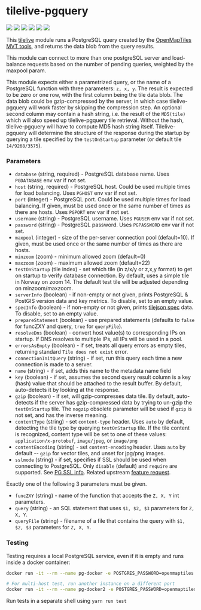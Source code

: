 # tilelive-pgquery
[![](https://img.shields.io/npm/dm/tilelive-pgquery?label=NPM)](https://www.npmjs.com/package/tilelive-pgquery)
[![](https://img.shields.io/docker/cloud/build/nyurik/tilelive-pgquery?label=Docker)](https://hub.docker.com/r/nyurik/tilelive-pgquery)
[![](https://img.shields.io/microbadger/layers/nyurik/tilelive-pgquery?label=Docker%20layers)](https://hub.docker.com/r/nyurik/tilelive-pgquery)
[![](https://img.shields.io/microbadger/image-size/nyurik/tilelive-pgquery?label=Docker%20size)](https://hub.docker.com/r/nyurik/tilelive-pgquery)
[![](https://img.shields.io/docker/pulls/nyurik/tilelive-pgquery?label=Docker%20downloads)](https://hub.docker.com/r/nyurik/tilelive-pgquery)
[![](https://img.shields.io/docker/stars/nyurik/tilelive-pgquery?label=Docker%20stars)](https://hub.docker.com/r/nyurik/tilelive-pgquery)

This [tilelive](https://github.com/mapbox/tilelive#readme) module runs a PostgreSQL query created by the
 [OpenMapTiles MVT tools](https://github.com/openmaptiles/openmaptiles-tools#generate-sql-code-to-create-mvt-tiles-directly-by-postgis),
 and returns the data blob from the query results.

This module can connect to more than one postgreSQL server and load-balance requests based on the number of pending queries, weighted by the maxpool param.

This module expects either a parametrized query, or the name of a PostgreSQL function with three parameters: `z, x, y`. The result is expected to be zero or one row,
with the first column being the tile data blob. The data blob could be gzip-compressed by the server, in which case tilelive-pgquery will work faster by skipping the compression step.  An optional second column may contain a hash string, i.e. the result of the `MD5(tile)` which will also speed up tilelive-pgquery tile retrieval. Without the hash, tilelive-pgquery will have to compute MD5 hash string itself. Tilelive-pgquery will determine the structure of the response during the startup by querying a tile specified by the `testOnStartup` parameter (or default tile `14/9268/3575`). 

### Parameters

* `database` (string, required) - PostgreSQL database name. Uses `PGDATABASE` env var if not set.
* `host` (string, required) - PostgreSQL host. Could be used multiple times for load balancing.  Uses `PGHOST` env var if not set.
* `port` (integer) - PostgreSQL port. Could be used multiple times for load balancing. If given, must be used once or the same number of times as there are hosts.  Uses `PGPORT` env var if not set.
* `username` (string) - PostgreSQL username. Uses `PGUSER` env var if not set.
* `password` (string) - PostgreSQL password. Uses `PGPASSWORD` env var if not set.
* `maxpool` (integer) - size of the per-server connection pool (default=10). If given, must be used once or the same number of times as there are hosts.
* `minzoom` (zoom) - minimum allowed zoom (default=0)
* `maxzoom` (zoom) - maximum allowed zoom (default=22)
* `testOnStartup` (tile index) - set which tile (in z/x/y or z,x,y format) to get on startup to verify database connection.  By default, uses a simple tile in Norway on zoom 14. The default test tile will be adjusted depending on minzoom/maxzoom.
* `serverInfo` (boolean) - if non-empty or not given, prints PostgreSQL & PostGIS version data and key metrics. To disable, set to an empty value.
* `specInfo` (boolean) - if non-empty or not given, prints [tilejson spec](https://github.com/mapbox/tilejson-spec) data. To disable, set to an empty value.
* `prepareStatement` (boolean) - use prepared statements (defaults to `false` for funcZXY and query, `true` for `queryFile`).
* `resolveDns` (boolean) - convert host value(s) to corresponding IPs on startup. If DNS resolves to multiple IPs, all IPs will be used in a pool.
* `errorsAsEmpty` (boolean) - if set, treats all query errors as empty tiles, returning standard `Tile does not exist` error. 
* `connectionInitQuery` (string) - if set, run this query each time a new connection is made to a server.
* `name` (string) - if set, adds this name to the metadata name field
* `key` (boolean) - if set, assumes the second query result column is a key (hash) value that should be attached to the result buffer. By default, auto-detects it by looking at the response.
* `gzip` (boolean) - if set, will gzip-compresses data tile. By default, auto-detects if the server has gzip-compressed data by trying to un-gzip the `testOnStartup` tile. The `nogzip` obsolete parameter will be used if `gzip` is not set, and has the inverse meaning.
* `contentType` (string) - set `content-type` header. Uses `auto` by default, detecting the tile type by querying `testOnStartup` tile. If the tile content is recognized, content type will be set to one of these values:
     `application/x-protobuf`, `image/jpeg`, or `image/png`
* `contentEncoding` (string) - set `content-encoding` header. Uses `auto` by default -- `gzip` for vector tiles, and unset for jpg/png images.
* `sslmode` (string) - if set, specifies if SSL should be used when connecting to PostgreSQL. Only `disable` (default) and `require` are supported. See [PG SSL info](https://www.postgresql.org/docs/current/libpq-ssl.html#LIBPQ-SSL-SSLMODE-STATEMENTS).  Related upstream [feature request](https://github.com/brianc/node-postgres/issues/2281).

Exactly one of the following 3 parameters must be given.
* `funcZXY` (string) - name of the function that accepts the `Z, X, Y` int parameters.
* `query` (string) - an SQL statement that uses `$1, $2, $3` parameters for `Z, X, Y`.
* `queryFile` (string) - filename of a file that contains the query with `$1, $2, $3` parameters for `Z, X, Y`.

### Testing
Testing requires a local PostgreSQL service, even if it is empty and runs inside a docker container:

```bash
docker run -it --rm --name pg-docker -e POSTGRES_PASSWORD=openmaptiles -e POSTGRES_USER=openmaptiles -e POSTGRES_DB=openmaptiles -p 5432:5432 postgres

# For multi-host test, run another instance on a different port
docker run -it --rm --name pg-docker2 -e POSTGRES_PASSWORD=openmaptiles -e POSTGRES_USER=openmaptiles -e POSTGRES_DB=openmaptiles -p 5434:5432 postgres
```

Run tests in a separate shell using `yarn run test`
